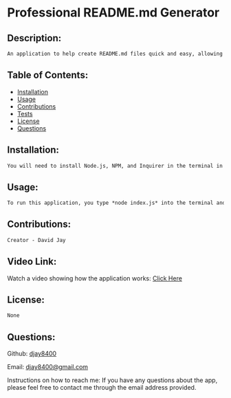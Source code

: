 # Professional README.md Generator



## Description:

```md
An application to help create README.md files quick and easy, allowing the developer to focus more time on coding.
```

## Table of Contents:


- [Installation](#installation)
- [Usage](#usage)
- [Contributions](#contribution)
- [Tests](#tests)
- [License](#license)
- [Questions](#questions)


## Installation:

```md
You will need to install Node.js, NPM, and Inquirer in the terminal in order to run this application.
```

## Usage:

```md
To run this application, you type *node index.js* into the terminal and press enter and questions will prompt you to fill in the desired information. At the end of the questions, the app will create a README.md file with all of the sections filled out, saving you time for other tasks.
```

## Contributions:

```md
Creator - David Jay
```

## Video Link:


Watch a video showing how the application works: [Click Here](https://watch.screencastify.com/v/w2or47YTYmH2x3WaQKEP)


## License:

```md
None
```

## Questions:

Github:
[djay8400](https://github.com/djay8400)

Email:
djay8400@gmail.com

Instructions on how to reach me:
If you have any questions about the app, please feel free to contact me through the email address provided.
